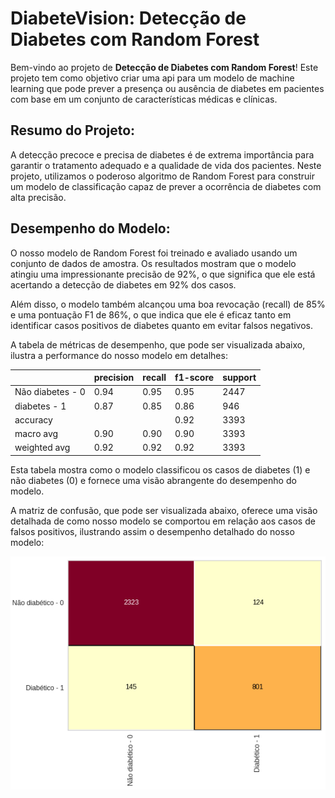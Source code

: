 # DiabeteVision: Detecção de Diabetes com Random Forest
Bem-vindo ao projeto de **Detecção de Diabetes com Random Forest**! Este projeto tem como objetivo criar uma api para um modelo de machine learning que pode prever a presença ou ausência de diabetes em pacientes com base em um conjunto de características médicas e clínicas.
## Resumo do Projeto:
A detecção precoce e precisa de diabetes é de extrema importância para garantir o tratamento adequado e a qualidade de vida dos pacientes. Neste projeto, utilizamos o poderoso algoritmo de Random Forest para construir um modelo de classificação capaz de prever a ocorrência de diabetes com alta precisão.
## Desempenho do Modelo:

O nosso modelo de Random Forest foi treinado e avaliado usando um conjunto de dados de amostra. Os resultados mostram que o modelo atingiu uma impressionante precisão de 92%, o que significa que ele está acertando a detecção de diabetes em 92% dos casos.

Além disso, o modelo também alcançou uma boa revocação (recall) de 85% e uma pontuação F1 de 86%, o que indica que ele é eficaz tanto em identificar casos positivos de diabetes quanto em evitar falsos negativos.

A tabela de métricas de desempenho, que pode ser visualizada abaixo, ilustra a performance do nosso modelo em detalhes:


|                |precision|recall|f1-score|support|
|----------------|--------------|------------|-------------|-------------|
|Não diabetes - 0|0.94|0.95|0.95|2447|
|diabetes - 1    |0.87|0.85|0.86|946|
| accuracy |||0.92|3393|
|macro avg|0.90|0.90|0.90|3393|
|weighted avg|0.92|0.92|0.92|3393|

Esta tabela mostra como o modelo classificou os casos de diabetes (1) e não diabetes (0) e fornece uma visão abrangente do desempenho do modelo.

A matriz de confusão, que pode ser visualizada abaixo, oferece uma visão detalhada de como nosso modelo se comportou em relação aos casos de falsos positivos, ilustrando assim o desempenho detalhado do nosso modelo:

![Matriz de Confusão](./media/MatrizConfusao.png)